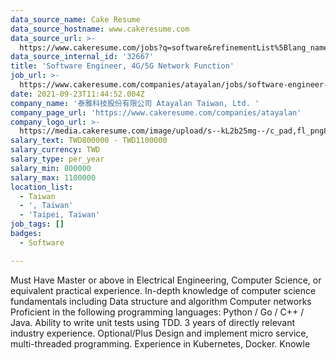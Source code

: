 ```yaml
---
data_source_name: Cake Resume
data_source_hostname: www.cakeresume.com
data_source_url: >-
  https://www.cakeresume.com/jobs?q=software&refinementList%5Blang_name%5D%5B0%5D=English&refinementList%5Bsalary_type%5D=per_year&range%5Bsalary_range%5D%5Bmin%5D=1000000&page=2
data_source_internal_id: '32667'
title: 'Software Engineer, 4G/5G Network Function'
job_url: >-
  https://www.cakeresume.com/companies/atayalan/jobs/software-engineer-4g-5g-network-function
date: 2021-09-23T11:44:52.004Z
company_name: '泰雅科技股份有限公司 Atayalan Taiwan, Ltd. '
company_page_url: 'https://www.cakeresume.com/companies/atayalan'
company_logo_url: >-
  https://media.cakeresume.com/image/upload/s--kL2b25mg--/c_pad,fl_png8,h_200,w_200/v1636437378/ycdd56x7chu49pqyjrpm.png
salary_text: TWD800000 - TWD1100000
salary_currency: TWD
salary_type: per_year
salary_min: 800000
salary_max: 1100000
location_list:
  - Taiwan
  - ', Taiwan'
  - 'Taipei, Taiwan'
job_tags: []
badges:
  - Software

---
```


Must Have Master or above in Electrical Engineering, Computer Science, or equivalent practical experience. In-depth knowledge of computer science fundamentals including Data structure and algorithm Computer networks Proficient in the following programming languages: Python / Go / C++ / Java. Ability to write unit tests using TDD. 3 years of directly relevant industry experience. Optional/Plus Design and implement micro service, multi-threaded programming. Experience in Kubernetes, Docker. Knowle
